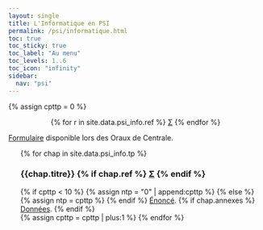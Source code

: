 ```yaml
---
layout: single
title: L'Informatique en PSI
permalink: /psi/informatique.html
toc: true
toc_sticky: true
toc_label: "Au menu"
toc_levels: 1..6
toc_icon: "infinity"
sidebar:
  nav: "psi"
---
```


{% assign cpttp = 0 %}

<center>
<nobr>
{% for r in site.data.psi_info.ref %}
<a href="./psi_doc/ref/{{r.ref}}" class="ref">&Sigma;</a>
{% endfor %}
</nobr>
</center>


<a href="{{site.data.psi_info.formulaire}}">Formulaire</a> disponible lors des Oraux de Centrale.

<ul start="0" style="list-style-type:none">
{% for chap in site.data.psi_info.tp %}
<li> <h3 id="#tp_{{cpttp}}">{{chap.titre}}
{% if chap.ref %}
<a href="./psi_doc/ref/{{chap.ref}}" class="ref">&Sigma;</a>
{% endif %}</h3>
{% if cpttp < 10 %}
{% assign ntp = "0" | append:cpttp %}
{% else %}
{% assign ntp = cpttp %}
{% endif %}
<a href="./psi_doc/info/ipt-tp_e{{ntp}}.pdf">Énoncé</a>.
{% if chap.annexes %}
<a href="./psi_doc/info/ipt-tp_{{ntp}}.zip">Données</a>.
{% endif %}
</li>
{% assign cpttp = cpttp | plus:1 %}
{% endfor %}
</ul>
